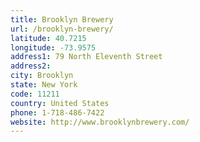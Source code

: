 ```yaml
---
title: Brooklyn Brewery
url: /brooklyn-brewery/
latitude: 40.7215
longitude: -73.9575
address1: 79 North Eleventh Street
address2: 
city: Brooklyn
state: New York
code: 11211
country: United States
phone: 1-718-486-7422
website: http://www.brooklynbrewery.com/
---
```


